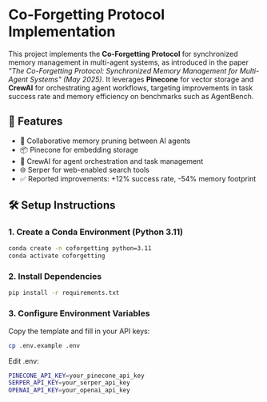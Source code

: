 # Co-Forgetting Protocol Implementation

This project implements the **Co-Forgetting Protocol** for synchronized memory management in multi-agent systems, as introduced in the paper _"The Co-Forgetting Protocol: Synchronized Memory Management for Multi-Agent Systems" (May 2025)_. It leverages **Pinecone** for vector storage and **CrewAI** for orchestrating agent workflows, targeting improvements in task success rate and memory efficiency on benchmarks such as AgentBench.

## 🚀 Features

- 🔄 Collaborative memory pruning between AI agents
- 📦 Pinecone for embedding storage
- 🧠 CrewAI for agent orchestration and task management
- 🌐 Serper for web-enabled search tools
- ✅ Reported improvements: +12% success rate, -54% memory footprint

## 🛠️ Setup Instructions

### 1. Create a Conda Environment (Python 3.11)

```bash
conda create -n coforgetting python=3.11
conda activate coforgetting
```

### 2. Install Dependencies

```bash
pip install -r requirements.txt
```

### 3. Configure Environment Variables

Copy the template and fill in your API keys:

```bash
cp .env.example .env
```

Edit .env:

```bash
PINECONE_API_KEY=your_pinecone_api_key
SERPER_API_KEY=your_serper_api_key
OPENAI_API_KEY=your_openai_api_key
```
